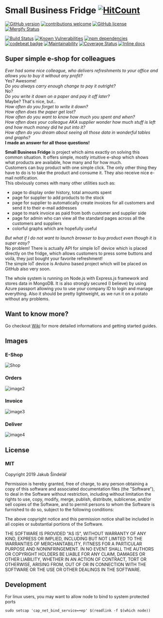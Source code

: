 # Small Business Fridge [![HitCount](http://hits.dwyl.io/houby-studio/small-business-fridge.svg)](http://hits.dwyl.io/houby-studio/small-business-fridge)

[![GitHub version](https://badge.fury.io/gh/houby-studio%2Fsmall-business-fridge.svg)](https://badge.fury.io/gh/houby-studio%2Fsmall-business-fridge)
[![contributions welcome](https://img.shields.io/badge/contributions-welcome-brightgreen.svg?style=flat)](https://github.com/houby-studio/small-business-fridge/issues)
[![GitHub license](https://img.shields.io/github/license/Naereen/StrapDown.js.svg)](https://github.com/houby-studio/small-business-fridge/blob/master/LICENSE)
[![Mergify Status](https://img.shields.io/endpoint.svg?url=https://gh.mergify.io/badges/houby-studio/small-business-fridge&style=flat)](https://github.com/houby-studio/small-business-fridge/pulls)

[![Build Status](https://travis-ci.com/houby-studio/small-business-fridge.svg?branch=master)](https://travis-ci.com/houby-studio/small-business-fridge)
[![Known Vulnerabilities](https://snyk.io/test/github/houby-studio/small-business-fridge/badge.svg)](https://snyk.io/test/github/houby-studio/small-business-fridge)
[![npm dependencies](https://david-dm.org/houby-studio/small-business-fridge.svg)](https://david-dm.org/)
[![codebeat badge](https://codebeat.co/badges/e58b4ed5-72d8-4d96-8722-d5d54b3f6605)](https://codebeat.co/projects/github-com-houby-studio-small-business-fridge-master)
[![Maintainability](https://api.codeclimate.com/v1/badges/65ee38e7c21e47a0fc76/maintainability)](https://codeclimate.com/github/houby-studio/small-business-fridge/maintainability)
[![Coverage Status](https://coveralls.io/repos/github/houby-studio/small-business-fridge/badge.svg?branch=master)](https://coveralls.io/github/houby-studio/small-business-fridge?branch=master)
[![Inline docs](http://inch-ci.org/github/houby-studio/small-business-fridge.svg?branch=master&style=shields)](http://inch-ci.org/github/houby-studio/small-business-fridge)

## Super simple e-shop for colleagues

*Ever had some nice colleague, who delivers refreshments to your office and allows you to buy it without any profit?*  
Yes? Awesome!  
*Do you always carry enough change to pay it outright?*  
No?  
*Do you write it down on a paper and pay it off later?*  
Maybe? That's nice, but..  
*How often do you forget to write it down?*  
*How often does the paper get lost?*  
*How often do you want to know how much you spent and when?*  
*How often does your colleague AKA supplier wonder how much stuff is left and how much money did he put into it?*  
*How often do you dream about seeing all those data in wonderful tables and graphs?*  
**I made an answer for all those questions!**

**Small Business Fridge** is project which aims exactly on solving this common situation. It offers simple, mostly intuitive e-shop which shows what products are available, how many and for how much.  
Customers can buy product with one simple click. The only other thing they have to do is to take the product and consume it. They also receive nice e-mail notification.  
This obviously comes with many other utilities such as:

 - page to display order history, total amounts spent
 - page for supplier to add products to the stock
 - page for supplier to automatically create invoices for all customers and send it to their e-mail addresses
 - page to mark invoice as paid from both customer and supplier side
 - page for admin who can view all the standard pages across all the customers and suppliers
 - colorful graphs which are hopefully useful

*But what if I do not want to launch browser to buy product even though it is super easy?*  
No problem! There is actually API for simple IoT device which is placed directly on the fridge, which allows customers to press some buttons and voilà, they just bought your favorite refreshment!  
The simple IoT device is Arduino based project which will be placed on GitHub also very soon.

The whole system is running on Node.js with Express.js framework and stores data in MongoDB. It is also strongly secured (I believe) by using Azure passport allowing you to use your company ID to login and manage everything. Also it should be pretty lightweight, as we run it on a potato without any problems.

## Want to know more?

Go checkout [Wiki](https://github.com/houby-studio/small-bussiness-fridge/wiki) for more detailed informations and getting started guides.

## Images

### E-Shop
![Shop](https://raw.githubusercontent.com/wiki/houby-studio/small-bussiness-fridge/images/sbf_shop.png)  
### Orders
![image2](https://raw.githubusercontent.com/wiki/houby-studio/small-bussiness-fridge/images/sbf_orders.png)  
### Invoice
![image3](https://raw.githubusercontent.com/wiki/houby-studio/small-bussiness-fridge/images/sbf_invoice.png)  
### Deliver
![image4](https://raw.githubusercontent.com/wiki/houby-studio/small-bussiness-fridge/images/sbf_deliver.png)  

## License

### MIT

Copyright 2019 Jakub Šindelář

Permission is hereby granted, free of charge, to any person obtaining a copy of this software and associated documentation files (the "Software"), to deal in the Software without restriction, including without limitation the rights to use, copy, modify, merge, publish, distribute, sublicense, and/or sell copies of the Software, and to permit persons to whom the Software is furnished to do so, subject to the following conditions:

The above copyright notice and this permission notice shall be included in all copies or substantial portions of the Software.

THE SOFTWARE IS PROVIDED "AS IS", WITHOUT WARRANTY OF ANY KIND, EXPRESS OR IMPLIED, INCLUDING BUT NOT LIMITED TO THE WARRANTIES OF MERCHANTABILITY, FITNESS FOR A PARTICULAR PURPOSE AND NONINFRINGEMENT. IN NO EVENT SHALL THE AUTHORS OR COPYRIGHT HOLDERS BE LIABLE FOR ANY CLAIM, DAMAGES OR OTHER LIABILITY, WHETHER IN AN ACTION OF CONTRACT, TORT OR OTHERWISE, ARISING FROM, OUT OF OR IN CONNECTION WITH THE SOFTWARE OR THE USE OR OTHER DEALINGS IN THE SOFTWARE.

## Development

For linux users, you may want to allow node to bind to system protected ports

`sudo setcap 'cap_net_bind_service=+ep' $(readlink -f $(which node))`